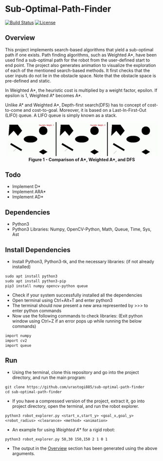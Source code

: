 # Sub-Optimal-Path-Finder
[![Build Status](https://travis-ci.org/urastogi885/sub-optimal-path-finder.svg?branch=master)](https://travis-ci.org/github/urastogi885/sub-optimal-path-finder)
[![License](https://img.shields.io/badge/License-MIT--Clause-blue.svg)](https://github.com/urastogi885/sub-optimal-path-finding/blob/master/LICENSE)

## Overview
This project implements search-based algorithms that yield a sub-optimal path if one exists. Path finding 
algorithms, such as Weighted A*, have been used find a sub-optimal path for the robot from the user-defined start to end 
point. The project also generates animation to visualize the exploration of each of the mentioned search-based methods. 
It first checks that the user inputs do not lie in the obstacle space. Note that the obstacle space is pre-defined 
and static.

In Weighted A*, the heuristic cost is multiplied by a weight factor, epsilon. If epsilon is 1, Weighted A* becomes A*.

Unlike A* and Weighted A*, Depth-first search(DFS) has to concept of cost-to-come and cost-to-goal. Moreover, it is 
based on a Last-In-First-Out (LIFO) queue. A LIFO queue is simply known as a stack.

<p align="center">
  <img src="https://github.com/urastogi885/sub-optimal-path-finder/blob/master/images/faster.gif">
  <br><b>Figure 1 - Comparison of A*, Weighted A*, and DFS</b><br>
</p>

## Todo

- Implement D*
- Implement ARA*
- Implement AD*

## Dependencies

- Python3
- Python3 Libraries: Numpy, OpenCV-Python, Math, Queue, Time, Sys, Ast

## Install Dependencies

- Install Python3, Python3-tk, and the necessary libraries: (if not already installed)
````
sudo apt install python3
sudo apt install python3-pip
pip3 install numpy opencv-python queue
````

- Check if your system successfully installed all the dependencies
- Open terminal using Ctrl+Alt+T and enter python3
- The terminal should now present a new area represented by >>> to enter python commands
- Now use the following commands to check libraries: (Exit python window using Ctrl+Z if an error pops up while
running the below commands)
````
import numpy
import cv2
import queue
````

## Run

- Using the terminal, clone this repository and go into the project directory, and run the main program:
````
git clone https://github.com/urastogi885/sub-optimal-path-finder
cd sub-optimal-path-finder
````
- If you have a compressed version of the project, extract it, go into project directory, open the terminal, and run
the robot explorer.
````
python3 robot_explorer.py <start_x,start_y> <goal_x,goal_y> <robot_radius> <clearance> <method> <animation>
````
- An example for using *Weighted A** for a rigid robot:
````
python3 robot_explorer.py 50,30 150,150 2 1 0 1
````
- The output in the [Overview](#overview) section has been generated using the above arguments.
